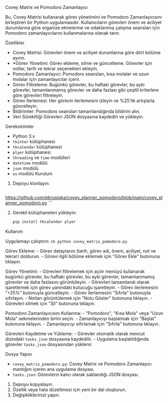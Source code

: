  Covey Matrix ve Pomodoro Zamanlayıcı

Bu, Covey Matrisi kullanarak görev yönetimini ve Pomodoro Zamanlayıcısını birleştiren bir Python uygulamasıdır. Kullanıcıların görevleri önem ve aciliyet durumlarına göre organize etmelerine ve odaklanmış çalışma seansları için Pomodoro zamanlayıcılarını kullanmalarına olanak tanır.

Özellikler

- Covey Matrisi: Görevleri önem ve aciliyet durumlarına göre dört bölüme ayırın.
- *Görev Yönetimi: Görev ekleme, silme ve güncelleme. Görevler için notlar, tarih ve tekrar seçenekleri ekleyin.
- Pomodoro Zamanlayıcı: Pomodoro seansları, kısa molalar ve uzun molalar için zamanlayıcılar içerir.
- Görev Filtreleme: Bugünkü görevler, bu haftaki görevler, bu ayki görevler, tamamlanmamış görevler ve daha fazlası gibi çeşitli kriterlere göre görevleri filtreleyin.
- Görev İlerlemesi: Her görevin ilerlemesini izleyin ve %25'lik artışlarla güncelleyin.
- Bildirimler: Pomodoro seansları tamamlandığında bildirim alın.
- Veri Sürekliliği Görevleri JSON dosyasına kaydedin ve yükleyin.

Gereksinimler

- Python 3.x
- `tkinter` kütüphanesi
- `tkcalendar` kütüphanesi
- `plyer` kütüphanesi
- `threading` ve `time` modülleri
- `datetime` modülü
- `json` modülü
- `os` modülü
 Kurulum

1. Depoyu klonlayın:
    ```sh
 https://github.com/ebrusipka/covey_planner_pomodoro/blob/main/covey_planner_pomodoro.py
    ```

2. Gerekli kütüphaneleri yükleyin:
    ```sh
    pip install tkcalendar plyer
    ```

Kullanım

 Uygulamayı çalıştırın:
    ```sh
    python covey_matrix_pomodoro.py
    ```

   Görev Ekleme:
    - Görev detaylarını (tarih, görev adı, önem, aciliyet, not ve tekrar) doldurun.
    - Görevi ilgili bölüme eklemek için "Görev Ekle" butonuna tıklayın.

   Görev Yönetimi:
    - Görevleri filtrelemek için açılır menüyü kullanarak bugünkü görevler, bu haftaki görevler, bu ayki görevler, tamamlanmamış görevler ve daha fazlasını görüntüleyin.
    - Görevleri tamamlandı olarak işaretlemek için görev yanındaki kutucuğu işaretleyin.
    - Görev ilerlemesini "+25%" butonuyla güncelleyin.
    - Görev ilerlemesini "Sıfırla" butonuyla sıfırlayın.
    - Notları görüntülemek için "Notu Göster" butonuna tıklayın.
    - Görevleri silmek için "Sil" butonuna tıklayın.

   Pomodoro Zamanlayıcısını Kullanma:
    - "Pomodoro", "Kısa Mola" veya "Uzun Mola" sekmelerinden birini seçin.
    - Zamanlayıcıyı başlatmak için "Başlat" butonuna tıklayın.
    - Zamanlayıcıyı sıfırlamak için "Sıfırla" butonuna tıklayın.

   Görevleri Kaydetme ve Yükleme:
    - Görevler otomatik olarak mevcut dizindeki `tasks.json` dosyasına kaydedilir.
    - Uygulama başlatıldığında görevler `tasks.json` dosyasından yüklenir.

Dosya Yapısı

- `covey_matrix_pomodoro.py`: Covey Matrix ve Pomodoro Zamanlayıcı mantığını içeren ana uygulama dosyası.
- `tasks.json`: Görevlerin kalıcı olarak saklandığı JSON dosyası.




1. Depoyu kopyalayın.
2. Özellik veya hata düzeltmesi için yeni bir dal oluşturun.
3. Değişikliklerinizi yapın.


